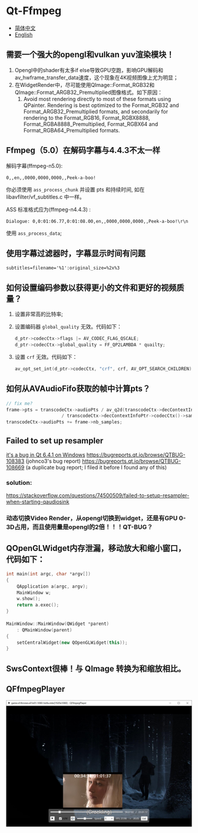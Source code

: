 # Qt-Ffmpeg

- [简体中文](README.md)
- [English](README.en.md)

## 需要一个强大的opengl和vulkan yuv渲染模块！

1. Opengl中的shader有太多if else导致GPU空跑，影响GPU解码和av_hwframe_transfer_data速度，这个现象在4K视频图像上尤为明显；
2. 在WidgetRender中，尽可能使用QImage::Format_RGB32和QImage::Format_ARGB32_Premultiplied图像格式。如下原因：
   1. Avoid most rendering directly to most of these formats using QPainter. Rendering is best optimized to the Format_RGB32  and Format_ARGB32_Premultiplied formats, and secondarily for rendering to the Format_RGB16, Format_RGBX8888,  Format_RGBA8888_Premultiplied, Format_RGBX64 and Format_RGBA64_Premultiplied formats.

## Ffmpeg（5.0）在解码字幕与4.4.3不太一样

解码字幕(ffmpeg-n5.0):

```
0,,en,,0000,0000,0000,,Peek-a-boo!
```

你必须使用 ```ass_process_chunk``` 并设置 pts 和持续时间, 如在 libavfilter/vf_subtitles.c 中一样。

ASS 标准格式应为(ffmpeg-n4.4.3) :

```
Dialogue: 0,0:01:06.77,0:01:08.00,en,,0000,0000,0000,,Peek-a-boo!\r\n
```

使用 ```ass_process_data```;

## 使用字幕过滤器时，字幕显示时间有问题

```
subtitles=filename='%1':original_size=%2x%3
```

## 如何设置编码参数以获得更小的文件和更好的视频质量？

1. 设置非常高的比特率;
2. 设置编码器 ```global_quality``` 无效。代码如下：

   ```C++
   d_ptr->codecCtx->flags |= AV_CODEC_FLAG_QSCALE;
   d_ptr->codecCtx->global_quality = FF_QP2LAMBDA * quailty;
   ```
3. 设置 ```crf``` 无效。代码如下：

   ```C++
   av_opt_set_int(d_ptr->codecCtx, "crf", crf, AV_OPT_SEARCH_CHILDREN);
   ```

## 如何从AVAudioFifo获取的帧中计算pts？

```C++
// fix me?
frame->pts = transcodeCtx->audioPts / av_q2d(transcodeCtx->decContextInfoPtr->timebase())
                     / transcodeCtx->decContextInfoPtr->codecCtx()->sampleRate();
transcodeCtx->audioPts += frame->nb_samples;
```

## Failed to set up resampler
[it's a bug in Qt 6.4.1 on Windows](https://forum.qt.io/topic/140523/qt-6-x-error-message-qt-multimedia-audiooutput-failed-to-setup-resampler)
https://bugreports.qt.io/browse/QTBUG-108383 (johnco3's bug report)
https://bugreports.qt.io/browse/QTBUG-108669 (a duplicate bug report; I filed it before I found any of this) 
### solution:  
https://stackoverflow.com/questions/74500509/failed-to-setup-resampler-when-starting-qaudiosink

### 动态切换Video Render，从opengl切换到widget，还是有GPU 0-3D占用，而且使用量是opengl的2倍！！！QT-BUG？

## QOpenGLWidget内存泄漏，移动放大和缩小窗口，代码如下：

```C++
int main(int argc, char *argv[])
{
    QApplication a(argc, argv);
    MainWindow w;
    w.show();
    return a.exec();
}

MainWindow::MainWindow(QWidget *parent)
    : QMainWindow(parent)
{
    setCentralWidget(new QOpenGLWidget(this));
}

```

## SwsContext很棒！与 QImage 转换为和缩放相比。

## QFfmpegPlayer

<div align=center><img src="doc/player.jpeg"></div>
